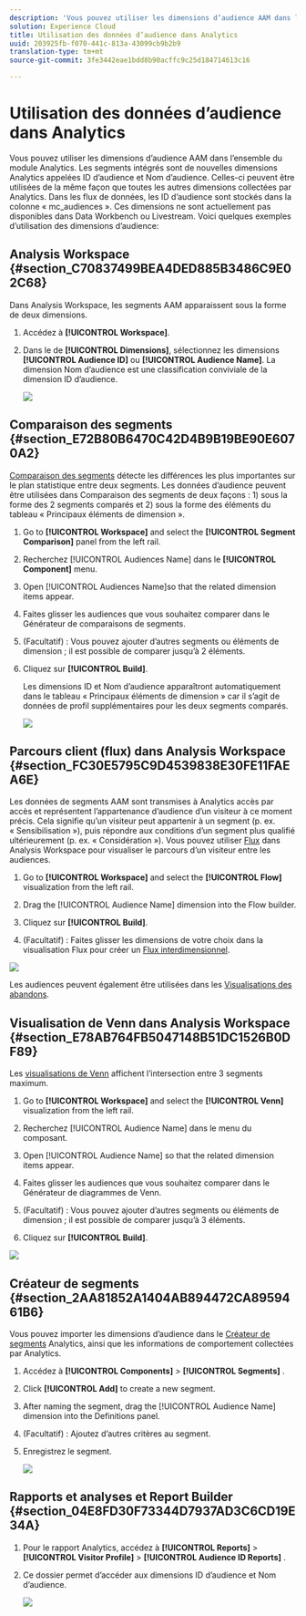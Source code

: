 ```yaml
---
description: 'Vous pouvez utiliser les dimensions d’audience AAM dans l’ensemble du module Analytics. Les segments intégrés sont de nouvelles dimensions Analytics appelées ID d’audience et Nom d’audience. Celles-ci peuvent être utilisées de la même façon que toutes les autres dimensions collectées par Analytics. Dans les flux de données, les ID d’audience sont stockés dans la colonne « mc_audiences ». Ces dimensions ne sont actuellement pas disponibles dans Data Workbench ou Livestream. Voici quelques exemples d’utilisation des dimensions d’audience '
solution: Experience Cloud
title: Utilisation des données d’audience dans Analytics
uuid: 203925fb-f070-441c-813a-43099cb9b2b9
translation-type: tm+mt
source-git-commit: 3fe3442eae1bdd8b90acffc9c25d184714613c16

---
```



# Utilisation des données d’audience dans Analytics

Vous pouvez utiliser les dimensions d’audience AAM dans l’ensemble du module Analytics. Les segments intégrés sont de nouvelles dimensions Analytics appelées ID d’audience et Nom d’audience. Celles-ci peuvent être utilisées de la même façon que toutes les autres dimensions collectées par Analytics. Dans les flux de données, les ID d’audience sont stockés dans la colonne « mc_audiences ». Ces dimensions ne sont actuellement pas disponibles dans Data Workbench ou Livestream. Voici quelques exemples d’utilisation des dimensions d’audience:

## Analysis Workspace {#section_C70837499BEA4DED885B3486C9E02C68}

Dans Analysis Workspace, les segments AAM apparaissent sous la forme de deux dimensions.

1. Accédez à **[!UICONTROL Workspace]**.
1. Dans le  de **[!UICONTROL Dimensions]**, sélectionnez les dimensions **[!UICONTROL Audience ID]** ou **[!UICONTROL Audience Name]**. La dimension Nom d’audience est une classification conviviale de la dimension ID d’audience.

   ![](assets/aw-mcaudiences.png)

## Comparaison des segments  {#section_E72B80B6470C42D4B9B19BE90E6070A2}

[Comparaison des segments](https://docs.adobe.com/content/help/fr-FR/analytics/analyze/analysis-workspace/panels/segment-comparison/segment-comparison.html) détecte les différences les plus importantes sur le plan statistique entre deux segments. Les données d’audience peuvent être utilisées dans Comparaison des segments de deux façons : 1) sous la forme des 2 segments comparés et 2) sous la forme des éléments du tableau « Principaux éléments de dimension ».

1. Go to **[!UICONTROL Workspace]** and select the **[!UICONTROL Segment Comparison]** panel from the left rail.

1. Recherchez [!UICONTROL Audiences Name] dans le **[!UICONTROL Component]** menu.

1. Open [!UICONTROL Audiences Name]so that the related dimension items appear.
1. Faites glisser les audiences que vous souhaitez comparer dans le Générateur de comparaisons de segments.
1. (Facultatif) : Vous pouvez ajouter d’autres segments ou éléments de dimension ; il est possible de comparer jusqu’à 2 éléments.
1. Cliquez sur **[!UICONTROL Build]**.

   Les dimensions ID et Nom d’audience apparaîtront automatiquement dans le tableau « Principaux éléments de dimension » car il s’agit de données de profil supplémentaires pour les deux segments comparés.

   ![](assets/aud-segcompare.png)

## Parcours client (flux) dans Analysis Workspace {#section_FC30E5795C9D4539838E30FE11FAEA6E}

Les données de segments AAM sont transmises à Analytics accès par accès et représentent l’appartenance d’audience d’un visiteur à ce moment précis. Cela signifie qu’un visiteur peut appartenir à un segment (p. ex. « Sensibilisation »), puis répondre aux conditions d’un segment plus qualifié ultérieurement (p. ex. « Considération »). Vous pouvez utiliser [Flux](https://docs.adobe.com/content/help/fr-FR/analytics/analyze/analysis-workspace/visualizations/fallout/fallout-flow.html) dans Analysis Workspace pour visualiser le parcours d’un visiteur entre les audiences.

1. Go to **[!UICONTROL Workspace]** and select the **[!UICONTROL Flow]** visualization from the left rail.

1. Drag the [!UICONTROL Audience Name] dimension into the Flow builder.
1. Cliquez sur **[!UICONTROL Build]**.
1. (Facultatif) : Faites glisser les dimensions de votre choix dans la visualisation Flux pour créer un [Flux interdimensionnel](https://docs.adobe.com/content/help/en/analytics/analyze/analysis-workspace/visualizations/flow/multi-dimensional-flow.html).

![](assets/flow-aamaudiences.png)

Les audiences peuvent également être utilisées dans les [Visualisations des abandons](https://docs.adobe.com/content/help/fr-FR/analytics/analyze/analysis-workspace/visualizations/fallout/fallout-flow.html).

## Visualisation de Venn dans Analysis Workspace  {#section_E78AB764FB5047148B51DC1526B0DF89}

Les [visualisations de Venn](https://docs.adobe.com/content/help/en/analytics/analyze/analysis-workspace/visualizations/venn.html) affichent l’intersection entre 3 segments maximum.

1. Go to **[!UICONTROL Workspace]** and select the **[!UICONTROL Venn]** visualization from the left rail.

1. Recherchez [!UICONTROL Audience Name] dans le menu du composant.
1. Open [!UICONTROL Audience Name] so that the related dimension items appear.
1. Faites glisser les audiences que vous souhaitez comparer dans le Générateur de diagrammes de Venn.
1. (Facultatif) : Vous pouvez ajouter d’autres segments ou éléments de dimension ; il est possible de comparer jusqu’à 3 éléments.
1. Cliquez sur **[!UICONTROL Build]**.

![](assets/venn-viz.png)

## Créateur de segments {#section_2AA81852A1404AB894472CA8959461B6}

Vous pouvez importer les dimensions d’audience dans le [Créateur de segments](/help/components/c-segmentation/c-segmentation-workflow/seg-build.md) Analytics, ainsi que les informations de comportement collectées par Analytics.

1. Accédez à  **[!UICONTROL Components]** > **[!UICONTROL Segments]** .
1. Click **[!UICONTROL Add]** to create a new segment.
1. After naming the segment, drag the [!UICONTROL Audience Name] dimension into the Definitions panel.
1. (Facultatif) : Ajoutez d’autres critères au segment.
1. Enregistrez le segment.

   ![](assets/aud-segbuilder.png)

## Rapports et analyses et Report Builder  {#section_04E8FD30F73344D7937AD3C6CD19E34A}

1. Pour  le rapport Analytics, accédez à **[!UICONTROL Reports]** > **[!UICONTROL Visitor Profile]** > **[!UICONTROL Audience ID Reports]** .
1. Ce dossier permet d’accéder aux dimensions ID d’audience et Nom d’audience.

   ![](assets/mc-audiences.png)

